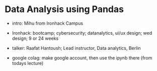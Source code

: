 # Data Analysis using Pandas

* intro: Mihu from Ironhack Campus
* Ironhack: bootcamp; cybersecurity; datanalytics, ui/ux design; wed design; 9 or 24 weeks
* talker: Raafat Hantoush; Lead instructor, Data analytics, Berlin

* google colag: make google account, then use the ipynb there (from todays lecture)


